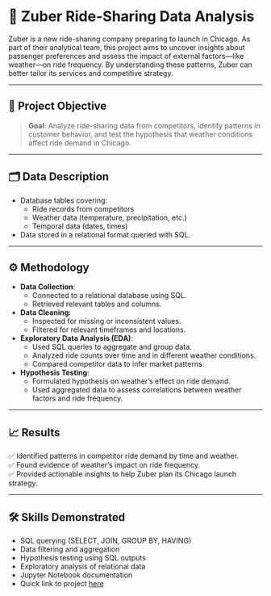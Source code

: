 # 🚕 Zuber Ride-Sharing Data Analysis

Zuber is a new ride-sharing company preparing to launch in Chicago. As part of their analytical team, this project aims to uncover insights about passenger preferences and assess the impact of external factors—like weather—on ride frequency. By understanding these patterns, Zuber can better tailor its services and competitive strategy.

---

## 📌 Project Objective

> **Goal**: Analyze ride-sharing data from competitors, identify patterns in customer behavior, and test the hypothesis that weather conditions affect ride demand in Chicago.

---

## 🗂️ Data Description

- Database tables covering:
  - Ride records from competitors
  - Weather data (temperature, precipitation, etc.)
  - Temporal data (dates, times)
- Data stored in a relational format queried with SQL.

---

## ⚙️ Methodology

- **Data Collection**:
  - Connected to a relational database using SQL.
  - Retrieved relevant tables and columns.
- **Data Cleaning**:
  - Inspected for missing or inconsistent values.
  - Filtered for relevant timeframes and locations.
- **Exploratory Data Analysis (EDA)**:
  - Used SQL queries to aggregate and group data.
  - Analyzed ride counts over time and in different weather conditions.
  - Compared competitor data to infer market patterns.
- **Hypothesis Testing**:
  - Formulated hypothesis on weather’s effect on ride demand.
  - Used aggregated data to assess correlations between weather factors and ride frequency.

---

## 📈 Results

✅ Identified patterns in competitor ride demand by time and weather.  
✅ Found evidence of weather’s impact on ride frequency.  
✅ Provided actionable insights to help Zuber plan its Chicago launch strategy.

---

## 🛠️ Skills Demonstrated

- SQL querying (SELECT, JOIN, GROUP BY, HAVING)
- Data filtering and aggregation
- Hypothesis testing using SQL outputs
- Exploratory analysis of relational data
- Jupyter Notebook documentation
- Quick link to project [here](https://github.com/Jolay96/TripleTenProjects-/blob/main/Data%20Collection%20and%20Storage%20(SQL)/Data_Collection_and_Storage_(SQL).ipynb)
